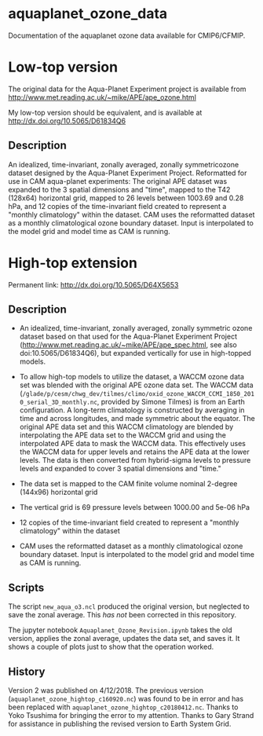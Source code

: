 # aquaplanet_ozone_data
Documentation of the aquaplanet ozone data available for CMIP6/CFMIP.

# Low-top version
The original data for the Aqua-Planet Experiment project is available from <http://www.met.reading.ac.uk/~mike/APE/ape_ozone.html>

My low-top version should be equivalent, and is available at <http://dx.doi.org/10.5065/D61834Q6>

## Description
An idealized, time-invariant, zonally averaged, zonally symmetric​ ozone dataset designed by the Aqua-Planet Experiment​ ​​P​​r​​o​​j​​e​​c​​t. Reformatted for use in CAM aqua-planet experiments: The original APE dataset was expanded to the 3 spatial dimensions and "time", mapped to the T42 (128x64) horizontal grid, mapped to 26 levels between 1003.69 and 0.28 hPa, and 12 copies of the time-invariant field created to represent​ a "monthly climatology" within the dataset. ​​​CAM uses the reformatted dataset as a monthly climatological​ ozone boundary dataset. Input is interpolated to the model grid​ and model time as CAM is running.



# High-top extension
Permanent link: <http://dx.doi.org/10.5065/D64X5653>

## Description
-   An idealized, time-invariant, zonally averaged, zonally symmetric ozone dataset based on that used for the Aqua-Planet Experiment Project (<http://www.met.reading.ac.uk/~mike/APE/ape_spec.html>, see also doi:10.5065/D61834Q6), but expanded vertically for use in high-topped models.

-   To allow high-top models to utilize the dataset, a WACCM ozone data set was blended with the original APE ozone data set. The WACCM data (`/glade/p/cesm/chwg_dev/tilmes/climo/oxid_ozone_WACCM_CCMI_1850_2010_serial_3D_monthly.nc`, provided by Simone Tilmes) is from an Earth configuration. A long-term climatology is constructed by averaging in time and across longitudes, and made symmetric about the equator. The original APE data set and this WACCM climatology are blended by interpolating the APE data set to the WACCM grid and using the interpolated APE data to mask the WACCM data. This effectively uses the WACCM data for upper levels and retains the APE data at the lower levels. The data is then converted from hybrid-sigma levels to pressure levels and expanded to cover 3 spatial dimensions and "time."

-   The data set is mapped to the CAM finite volume nominal 2-degree (144x96) horizontal grid
-   The vertical grid is 69 pressure levels between 1000.00 and 5e-06 hPa
-   12 copies of the time-invariant field created to represent a "monthly climatology" within the dataset
-   CAM uses the reformatted dataset as a monthly climatological ozone boundary dataset. Input is interpolated to the model grid and model time as CAM is running.

## Scripts
The script `new_aqua_o3.ncl` produced the original version, but neglected to save the zonal average. This *has not* been corrected in this repository.

The jupyter notebook `Aquaplanet_Ozone_Revision.ipynb` takes the old version, applies the zonal average, updates the data set, and saves it. It shows a couple of plots just to show that the operation worked.

## History
Version 2 was published on 4/12/2018. The previous version (`aquaplanet_ozone_hightop_c160920.nc​`) was found to be in error and has been replaced with `aquaplanet_ozone_hightop_c20180412.nc`. Thanks to Yoko Tsushima for bringing the error to my attention. Thanks to Gary Strand for assistance in publishing the revised version to Earth System Grid.
